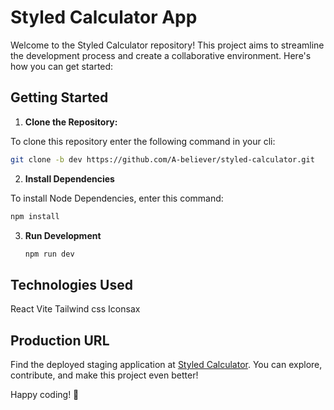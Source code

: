 # Styled Calculator App

Welcome to the Styled Calculator repository! This project aims to streamline the development process and create a collaborative environment. Here's how you can get started:

## Getting Started

1. **Clone the Repository:**

To clone this repository enter the following command in your cli:

```bash
git clone -b dev https://github.com/A-believer/styled-calculator.git
```

2. **Install Dependencies**

To install Node Dependencies, enter this command:

```bash
npm install
```

3. **Run Development**

   ```bash
   npm run dev
   ```

## Technologies Used

React Vite
Tailwind css
Iconsax

## Production URL

Find the deployed staging application at [Styled Calculator](https://styled-calculator.vercel.app/). You can explore, contribute, and make this project even better!

Happy coding! 🚀
